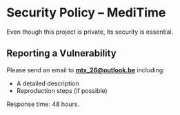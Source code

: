 # Security Policy – MediTime

Even though this project is private, its security is essential.

## Reporting a Vulnerability

Please send an email to **[mtx\_26@outlook.be](mailto:mtx_26@outlook.be)** including:

* A detailed description
* Reproduction steps (if possible)

Response time: 48 hours.
